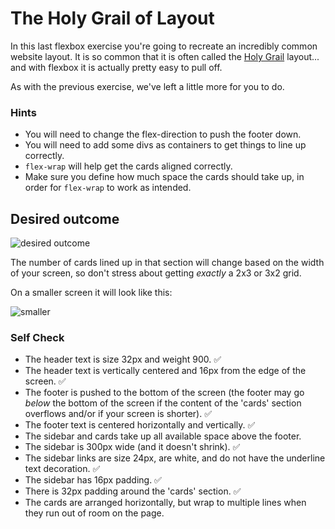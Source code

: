 # The Holy Grail of Layout

In this last flexbox exercise you're going to recreate an incredibly common website layout. It is so common that it is often called the [Holy Grail](https://www.google.com/search?q=holy+grail+layout&tbm=isch&sclient=img) layout... and with flexbox it is actually pretty easy to pull off.

As with the previous exercise, we've left a little more for you to do.

### Hints
- You will need to change the flex-direction to push the footer down.
- You will need to add some divs as containers to get things to line up correctly.
- `flex-wrap` will help get the cards aligned correctly.
-  Make sure you define how much space the cards should take up, in order for `flex-wrap` to work as intended.

## Desired outcome

![desired outcome](./desired-outcome.png)

The number of cards lined up in that section will change based on the width of your screen, so don't stress about getting _exactly_ a 2x3 or 3x2 grid.

On a smaller screen it will look like this:

![smaller](./desired-outcome-smaller.png)

### Self Check
- The header text is size 32px and weight 900. ✅
- The header text is vertically centered and 16px from the edge of the screen. ✅
- The footer is pushed to the bottom of the screen (the footer may go _below_ the bottom of the screen if the content of the 'cards' section overflows and/or if your screen is shorter). ✅
- The footer text is centered horizontally and vertically. ✅
- The sidebar and cards take up all available space above the footer.
- The sidebar is 300px wide (and it doesn't shrink). ✅
- The sidebar links are size 24px, are white, and do not have the underline text decoration. ✅
- The sidebar has 16px padding. ✅
- There is 32px padding around the 'cards' section. ✅
- The cards are arranged horizontally, but wrap to multiple lines when they run out of room on the page.
